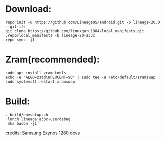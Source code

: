 # Download:
    repo init -u https://github.com/LineageOS/android.git -b lineage-20.0 --git-lfs
    git clone https://github.com/linuxguru1984/local_manifests.git .repo/local_manifests -b lineage-20-a33x
    repo sync -j1
# Zram(recommended):
    sudo apt install zram-tools
    echo -e "ALGO=zstd\nPERCENT=90" | sudo tee -a /etc/default/zramswap
    sudo systemctl restart zramswap
# Build:
    . build/envsetup.sh
     lunch lineage_a33x-userdebug
     mka bacon -j1

credits: [Samsung Exynos 1280 devs](https://github.com/s5e8825)
